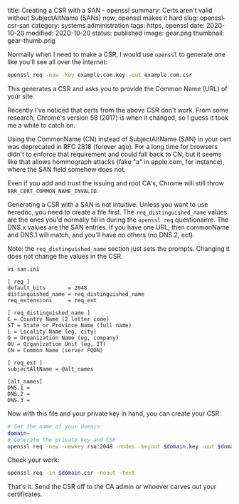 title: Creating a CSR with a SAN - openssl
summary: Certs aren't valid without SubjectAltName (SANs) now, openssl makes it hard
slug: openssl-csr-san
category: systems administration
tags: https, openssl
date: 2020-10-20
modified: 2020-10-20
status: published
image: gear.png
thumbnail: gear-thumb.png


Normally when I need to make a CSR, I would use `openssl` to generate one like you'll see all over the internet:

```bash
openssl req -new -key example.com.key -out example.com.csr
```

This generates a CSR and asks you to provide the Common Name (URL) of your site.


Recently I've noticed that certs from the above CSR don't work. 
From some research, Chrome's version 58 (2017) is when it changed, so I guess it took me a while to catch on.


Using the CommonName (CN) instead of SubjectAltName (SAN) in your cert was deprecated in RFC 2818 (forever ago). 
For a long time for browsers didn't to enforce that requirement and could fall back to CN, but it seems like that allows hommograph attacks 
(fake "a" in apple.com, for instance), where the SAN field somehow does not.

Even if you add and trust the issuing and root CA's, Chrome will still throw `ERR_CERT_COMMON_NAME_INVALID`.

Generating a CSR with a SAN is not intuitive. Unless you want to use heredoc, you need to create a file first.
The `req_distinguished_name` values are the ones you'd normally fill in during the `openssl req` questionairre. 
The DNS.x values are the SAN entries. If you have one URL, then commonName and DNS.1 will match, and you'll have no others (no DNS.2, ect).


Note: the `req_distinguished_name` section just sets the prompts. Changing it does not change the values in the CSR.

`vi san.ini`

```
[ req ]
default_bits       = 2048
distinguished_name = req_distinguished_name
req_extensions     = req_ext

[ req_distinguished_name ]
C = Country Name (2 letter code)
ST = State or Province Name (full name)
L = Locality Name (eg, city)
O = Organization Name (eg, company)
OU = Organization Unit (eg, IT)
CN = Common Name (server FQDN)

[ req_ext ]
subjectAltName = @alt_names

[alt_names]
DNS.1 =
DNS.2 =
DNS.3 =
```

Now with this file and your private key in hand, you can create your CSR:

```bash
# Set the name of your domain
domain=
# Generate the private key and CSR
openssl req -new -newkey rsa:2048 -nodes -keyout $domain.key -out $domain.csr -config san.ini
```

Check your work:

```bash
openssl req -in $domain.csr -noout -text
```

That's it. Send the CSR off to the CA admin or whoever carves out your certificates.
